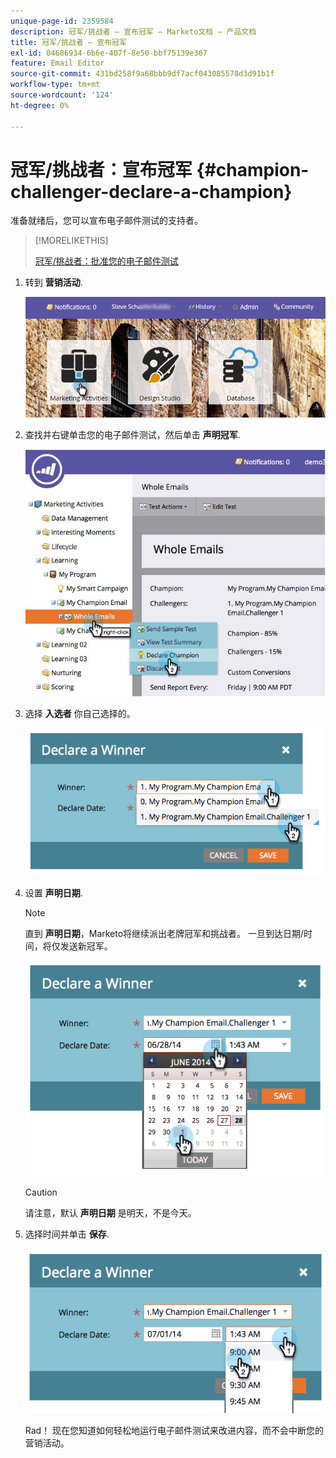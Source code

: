 ```yaml
---
unique-page-id: 2359584
description: 冠军/挑战者 — 宣布冠军 — Marketo文档 — 产品文档
title: 冠军/挑战者 — 宣布冠军
exl-id: 04686934-6b6e-407f-8e50-bbf75139e367
feature: Email Editor
source-git-commit: 431bd258f9a68bbb9df7acf043085578d3d91b1f
workflow-type: tm+mt
source-wordcount: '124'
ht-degree: 0%

---
```


# 冠军/挑战者：宣布冠军 {#champion-challenger-declare-a-champion}

准备就绪后，您可以宣布电子邮件测试的支持者。

>[!MORELIKETHIS]
>
>[冠军/挑战者：批准您的电子邮件测试](/help/marketo/product-docs/email-marketing/general/functions-in-the-editor/email-tests-champion-challenger/champion-challenger-approve-your-email-test.md)

1. 转到 **营销活动**.

   ![](assets/login-marketing-activities-2.png)

1. 查找并右键单击您的电子邮件测试，然后单击 **声明冠军**.

   ![](assets/champion4.jpg)

1. 选择 **入选者** 你自己选择的。

   ![](assets/image2014-9-15-13-3a33-3a33.png)

1. 设置 **声明日期**.

   >[!NOTE]
   >
   >直到 **声明日期**，Marketo将继续派出老牌冠军和挑战者。 一旦到达日期/时间，将仅发送新冠军。

   ![](assets/image2014-9-15-13-3a33-3a47.png)

   >[!CAUTION]
   >
   >请注意，默认 **声明日期** 是明天，不是今天。

1. 选择时间并单击 **保存**.

   ![](assets/image2014-9-15-13-3a33-3a56.png)

   Rad！ 现在您知道如何轻松地运行电子邮件测试来改进内容，而不会中断您的营销活动。
